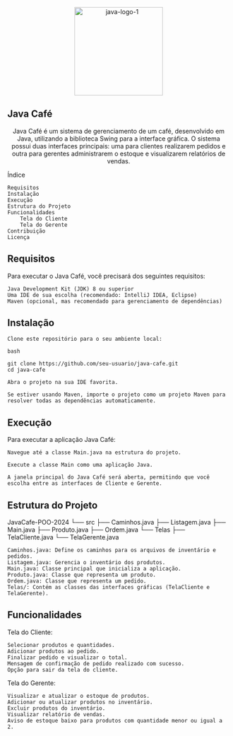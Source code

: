 <p align="center"><img src="https://github.com/lucas-moro/JavaCafe-POO-2024/assets/88462534/bcd5e6ec-54e6-4508-88e7-7026c1f5573f" alt="java-logo-1" width="200"></p>

<p align="center"><h2>Java Café</h2></p>

<p align="center">Java Café é um sistema de gerenciamento de um café, desenvolvido em Java, utilizando a biblioteca Swing para a interface gráfica. O sistema possui duas interfaces principais: uma para clientes realizarem pedidos e outra para gerentes administrarem o estoque e visualizarem relatórios de vendas.</p>

Índice

	Requisitos
	Instalação
	Execução
	Estrutura do Projeto
	Funcionalidades
    	Tela do Cliente
    	Tela do Gerente
	Contribuição
	Licença

<h2>Requisitos</h2>

Para executar o Java Café, você precisará dos seguintes requisitos:

	Java Development Kit (JDK) 8 ou superior
	Uma IDE de sua escolha (recomendado: IntelliJ IDEA, Eclipse)
	Maven (opcional, mas recomendado para gerenciamento de dependências)

<h2>Instalação</h2>

	Clone este repositório para o seu ambiente local:

	bash

	git clone https://github.com/seu-usuario/java-cafe.git
	cd java-cafe

	Abra o projeto na sua IDE favorita.

	Se estiver usando Maven, importe o projeto como um projeto Maven para resolver todas as dependências automaticamente.

<h2>Execução</h2>

Para executar a aplicação Java Café:

	Navegue até a classe Main.java na estrutura do projeto.

	Execute a classe Main como uma aplicação Java.

	A janela principal do Java Café será aberta, permitindo que você escolha entre as interfaces de Cliente e Gerente.

<h2>Estrutura do Projeto</h2>

JavaCafe-POO-2024
└── src
	├── Caminhos.java
	├── Listagem.java
	├── Main.java
	├── Produto.java
	├── Ordem.java
	└── Telas
    	├── TelaCliente.java
    	└── TelaGerente.java

	Caminhos.java: Define os caminhos para os arquivos de inventário e pedidos.
	Listagem.java: Gerencia o inventário dos produtos.
	Main.java: Classe principal que inicializa a aplicação.
	Produto.java: Classe que representa um produto.
	Ordem.java: Classe que representa um pedido.
	Telas/: Contém as classes das interfaces gráficas (TelaCliente e TelaGerente).

<h2>Funcionalidades</h2>
Tela do Cliente:

	Selecionar produtos e quantidades.
	Adicionar produtos ao pedido.
	Finalizar pedido e visualizar o total.
	Mensagem de confirmação de pedido realizado com sucesso.
	Opção para sair da tela do cliente.

Tela do Gerente:

	Visualizar e atualizar o estoque de produtos.
	Adicionar ou atualizar produtos no inventário.
	Excluir produtos do inventário.
	Visualizar relatório de vendas.
	Aviso de estoque baixo para produtos com quantidade menor ou igual a 2.

